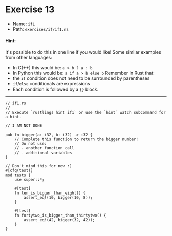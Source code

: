 # Exercise 13

- Name: ```if1```
- Path: ```exercises/if/if1.rs```
#### Hint: 

It's possible to do this in one line if you would like!
Some similar examples from other languages:
- In C(++) this would be: `a > b ? a : b`
- In Python this would be:  `a if a > b else b`
Remember in Rust that:
- the `if` condition does not need to be surrounded by parentheses
- `if`/`else` conditionals are expressions
- Each condition is followed by a `{}` block.


---



```rust,editable
// if1.rs
//
// Execute `rustlings hint if1` or use the `hint` watch subcommand for a hint.

// I AM NOT DONE

pub fn bigger(a: i32, b: i32) -> i32 {
    // Complete this function to return the bigger number!
    // Do not use:
    // - another function call
    // - additional variables
}

// Don't mind this for now :)
#[cfg(test)]
mod tests {
    use super::*;

    #[test]
    fn ten_is_bigger_than_eight() {
        assert_eq!(10, bigger(10, 8));
    }

    #[test]
    fn fortytwo_is_bigger_than_thirtytwo() {
        assert_eq!(42, bigger(32, 42));
    }
}

```
